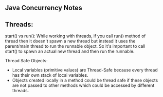 Java Concurrency Notes
-----------------------

Threads:
---------

start() vs run():
While working with threads, if you call run() method of thread then it doesn't spawn a new thread but instead it uses the parent/main thread to run the runnable object.
So it's important to call start() to spawn an actual new thread and then run the runnable.

Thread Safe Objects:
- Local variables (primitive values) are Thread-Safe because every thread has their own stack of local variables.
- Objects created locally in a method could be thread safe if these objects are not passed to other methods which could be accessed by different threads.


